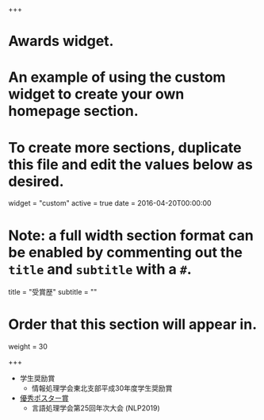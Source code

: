 +++
# Awards widget.
# An example of using the custom widget to create your own homepage section.
# To create more sections, duplicate this file and edit the values below as desired.
widget = "custom"
active = true
date = 2016-04-20T00:00:00

# Note: a full width section format can be enabled by commenting out the `title` and `subtitle` with a `#`.
title = "受賞歴"
subtitle = ""

# Order that this section will appear in.
weight = 30

+++

- 学生奨励賞
  - 情報処理学会東北支部平成30年度学生奨励賞
- [優秀ポスター賞](https://www.nlp.ecei.tohoku.ac.jp/news-release/1220/)
  - 言語処理学会第25回年次大会 (NLP2019)
